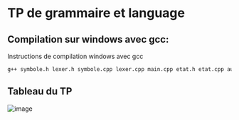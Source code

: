 
# TP de grammaire et language

##  Compilation sur windows avec gcc:

Instructions de compilation windows avec gcc
```bash
g++ symbole.h lexer.h symbole.cpp lexer.cpp main.cpp etat.h etat.cpp automate.h automate.cpp -g -o executable
```

## Tableau du TP

![image](https://user-images.githubusercontent.com/36091631/155985083-c47068ca-03e0-43f9-98c7-6e95fd005810.png)
